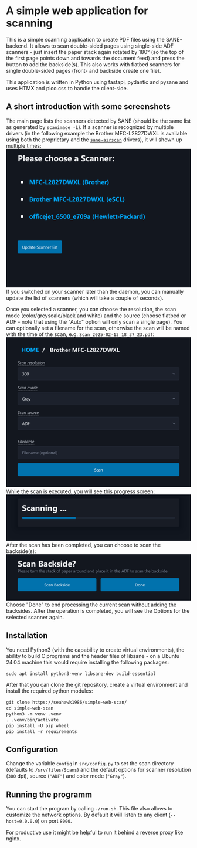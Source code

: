 # A simple web application for scanning
This is a simple scanning application to create PDF files using the SANE-backend.
It allows to scan double-sided pages using single-side ADF scanners - just insert the paper stack again rotated by 180°
(so the top of the first page points down and towards the document feed) and press the button to add the backside(s).
This also works with flatbed scanners for single double-sided pages (front- and backside create one file).

This application is written in Python using fastapi, pydantic and pysane and uses HTMX and pico.css to handle the client-side.

## A short introduction with some screenshots
The main page lists the scanners detected by SANE (should be the same list as generated by `scanimage -L`). If a scanner is recognized by multiple drivers (in the following example the Brother MFC-L2827DWXL is available using both the proprietary and the [`sane-airscan`](https://github.com/alexpevzner/sane-airscan) drivers), it will  shown up multiple times:
![screenshot of the main page for selecting scanners](img/Scanner_Selection.png "Scanner Selection")
If you switched on your scanner later than the daemon, you can manually update the list of scanners (which will take a couple of seconds).

Once you selected a scanner, you can choose the resolution, the scan mode (color/greyscale/black and white) and the source (choose flatbed or ADF - note that using the "Auto" option will only scan a single page). You can optionally set a filename for the scan, otherwise the scan will be named with the time of the scan, e.g. `Scan_2025-02-13_18_37_23.pdf`:
![screenshot of the page to select scanner options](img/Scanner_Options.png "Scanner Options")
While the scan is executed, you will see this progress screen:
![screenshot of the progess page while scanning](img/Scan_Progress.png "Scanning")
After the scan has been completed, you can choose to scan the backside(s):
![This screenshot shows the progess page while scanning](img/Backside_Scan_Dialog.png "Scanning")
Choose "Done" to end processing the current scan without adding the backsides. After the operation is completed, you will see the Options for the selected scanner again.

## Installation
You need Python3 (with the capability to create virtual environments), the ability to build C programs and the header files of libsane - on a Ubuntu 24.04 machine this would require installing the following packages:
```shell
sudo apt install python3-venv libsane-dev build-essential
```
After that you can clone the git repository, create a virtual environment and install the required python modules:
```
git clone https://seahawk1986/simple-web-scan/
cd simple-web-scan
python3 -m venv .venv
. .venv/bin/activate
pip install -U pip wheel
pip install -r requirements
```

## Configuration
Change the variable `config` in `src/config.py` to set the scan directory (defaults to `/srv/files/Scans`) and the default options for scanner resolution (`300` dpi), source (`"ADF"`) and color mode (`"Gray"`).

## Running the programm
You can start the program by calling `./run.sh`. This file also allows to customize the network options. By default it will listen to any client (`--host=0.0.0.0`) on port `8000`.

For productive use it might be helpful to run it behind a reverse proxy like nginx.
